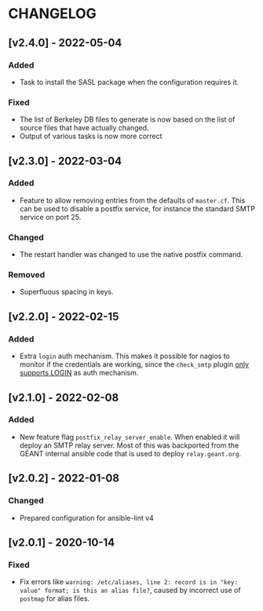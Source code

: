 # CHANGELOG

## [v2.4.0] - 2022-05-04

### Added

- Task to install the SASL package when the configuration requires it.

### Fixed

- The list of Berkeley DB files to generate is now based on the list of source files that have actually changed.
- Output of various tasks is now more correct

## [v2.3.0] - 2022-03-04

### Added

- Feature to allow removing entries from the defaults of `master.cf`. This can be used to disable a postfix service, for instance the standard SMTP service on port 25.

### Changed

- The restart handler was changed to use the native postfix command.

### Removed

- Superfluous spacing in keys. 

## [v2.2.0] - 2022-02-15

### Added

- Extra `login` auth mechanism. This makes it possible for nagios to monitor if the credentials are working, since the `check_smtp` plugin [only supports LOGIN](https://doc.dovecot.org/configuration_manual/authentication/authentication_mechanisms/#plaintext-authentication) as auth mechanism.

## [v2.1.0] - 2022-02-08

### Added

- New feature flag `postfix_relay_server_enable`. When enabled it will deploy an SMTP relay server. Most of this was backported from the GÉANT internal ansible code that is used to deploy `relay.geant.org`.

## [v2.0.2] - 2022-01-08

### Changed

- Prepared configuration for ansible-lint v4

## [v2.0.1] - 2020-10-14

### Fixed

- Fix errors like `warning: /etc/aliases, line 2: record is in "key: value" format; is this an alias file?`, caused by incorrect use of `postmap` for alias files.
